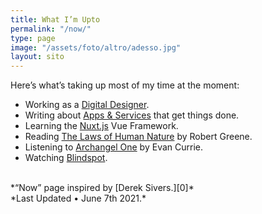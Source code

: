 ```yaml
---
title: What I’m Upto
permalink: "/now/"
type: page
image: "/assets/foto/altro/adesso.jpg"
layout: sito
---
```


Here’s what’s taking up most of my time at the moment:

- Working as a [Digital Designer][1].
- Writing about [Apps & Services][2] that get things done.
- Learning the [Nuxt.js][3] Vue Framework.
- Reading [The Laws of Human Nature][4] by Robert Greene.
- Listening to [Archangel One][5] by Evan Currie.
- Watching [Blindspot][6].

<br>
*“Now” page inspired by [Derek Sivers.][0]*
<br>
*Last Updated • June 7th 2021.*

[0]: https://sivers.org/nowff
[1]: /studio/
[2]: /articles/
[3]: https://nuxtjs.org/
[4]: https://www.goodreads.com/book/show/39330937-the-laws-of-human-nature
[5]: https://www.goodreads.com/series/277628-archangel-one
[6]: https://www.nbc.com/blindspot
